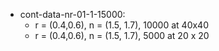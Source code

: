 - cont-data-nr-01-1-15000: 
  - r = (0.4,0.6), n = (1.5, 1.7), 10000 at 40x40 
  - r = (0.4,0.6), n = (1.5, 1.7), 5000 at 20 x 20